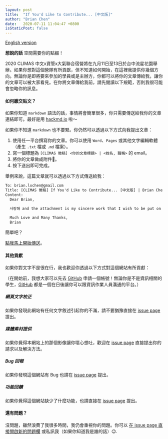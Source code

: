 ```yaml
---
layout: post
title:  "If You'd Like to Contribute... [中文版]"
author: "Brian Chen"
date:   2020-07-11 11:04:47 +0800
isStaticPost: false
---
```


[English version](https://climas.now.sh/2020/07/11/if-youd-like-to-contribute/)



**想說的話** 空間需要你的點綴！


2020 CLIMAS 中文x資管x大氣聯合宿營將在九月11日至13日於台中流星花園舉辦。如果你想對這個營隊有所貢獻，但不知道如何開始，在這裡我提供你幾個方向。無論你是即將要來參加的學員或是主辦方，你都可以將你的文章傳給我，讓你的文章可以被大家看見。在你將文章傳給我前，請先閱讀以下規範，否則我很可能會忽略你的訊息。

#### 如何繳交貼文？

如果你知道 `markdown` 語法的話，事情將會簡單很多，你只需要傳送給我你的文章連結即可。最好是用 [hackmd.io](https://hackmd.io/?nav=overview) 啦～

如果你不知道 `markdown` 也不要緊。你仍然可以透過以下方式向我提出文章：

1. 使用任一平台撰寫你的文章。你可以使用 `Word`、`Pages` 或其他文字編輯軟體（產生 `.txt` 檔或 `.md` 檔案）。
2. 寫一個標題為 `[CLIMAS 徵稿] <你的文章標題> | <姓名, 職稱>` 的 email。
3. 將你的文章做成附件。
4. 按下送出即可完成。

舉例來說，這篇文章就可以透過以下方式傳送給我：
```txt
To: brian.lxchen@gmail.com
Title: [CLIMAS 徵稿] If You'd Like to Contribute... [中文版] | Brian Chen, 資管二
Content: 
  Dear Brian,

  사랑해 and the attachment is my sincere work that I wish to be put on the website.

  Much Love and Many Thanks,
  Brian
```

簡單吧？

[點我馬上開始傳送](mailto:brian.lxchen@gmail.com)。

#### 其他貢獻
如果你對文字不是很在行，我也歡迎你透過以下方式對這個網站有所貢獻：

（在開始前，我想大家可以先去 [GitHub](https://github.com) 申請一個帳號！無論你是不是資訊相關的學生，[GitHub](https://github.com) 都是一個在日後讓你可以跟資訊作業人員溝通的平台。）

##### 網頁文字校正
如果你發現此網站有任何文字敘述引起你的不滿，請不要猶豫直接在 [issue page](https://github.com/icheft/2020climas/issues/new?assignees=&labels=&template=wordings-report.md&title=%5B網站文字校正%5D) 提出。

##### 媒體素材提供
如果你覺得本網站上的那個影像讓你噁心想吐，歡迎在 [issue page](https://github.com/icheft/2020climas/issues/new?assignees=&labels=&template=media-content-submission.md&title=%5B媒體素材提供%5D) 直接提出你的請求以及解決方法。

##### Bug 回報
如果你發現這個網站有 Bug 也請在 [issue page](https://github.com/icheft/2020climas/issues/new?assignees=&labels=&template=bug_report.md&title=%5BBUG%5D) 提出。

##### 功能回饋
如果你覺得這個網站缺少了什麼功能，也請直接在 [issue page](https://github.com/icheft/2020climas/issues/new?assignees=&labels=&template=feature_request.md&title=%5BFEATURE%5D) 提出。


#### 還有問題？
沒問題，雖然浪費了我很多時間，我仍會重視你的問題。你可以 [在 issue page 直接開啟新的問題欄](https://github.com/icheft/2020climas/issues/new) 或私訊我（如果你知道我是誰的話）😉.